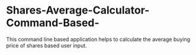 # Shares-Average-Calculator-Command-Based-

This command line based application helps to calculate the average buying price of shares based user input.
